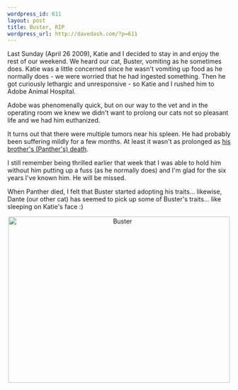 ```yaml
---
wordpress_id: 611
layout: post
title: Buster, RIP
wordpress_url: http://davedash.com/?p=611
---
```


Last Sunday (April 26 2009), Katie and I decided to stay in and enjoy the rest of our weekend.  We heard our cat, Buster, vomiting as he sometimes does.  Katie was a little concerned since he wasn't vomiting up food as he normally does - we were worried that he had ingested something.  Then he got curiously lethargic and unresponsive - so Katie and I rushed him to Adobe Animal Hospital.

Adobe was phenomenally quick, but on our way to the vet and in the operating room we knew we didn't want to prolong our cats not so pleasant life and we had him euthanized.

It turns out that there were multiple tumors near his spleen.  He had probably been suffering mildly for a few months.  At least it wasn't as prolonged as [his brother's (Panther's) death](http://www.flickr.com/photos/davedash/37492698/).

I still remember being thrilled earlier that week that I was able to hold him without him putting up a fuss (as he normally does) and I'm glad for the six years I've known him.  He will be missed.

When Panther died, I felt that Buster started adopting his traits... likewise, Dante (our other cat) has seemed to pick up some of Buster's traits... like sleeping on Katie's face :)

<a href="http://www.flickr.com/photos/ketiya/tags/buster/" title="View 'Buster' on Flickr.com"><div style="text-align:center;"><img src="http://farm4.static.flickr.com/3022/3085603519_56ec6094e3.jpg?v=0" alt="Buster" border="0" width="500" height="375" /></div></a>
